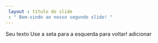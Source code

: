 ```yaml
---
 layout : título do slide
 : " Bem-vindo ao nosso segundo slide! "
---
```

Seu texto 
Use a seta para a esquerda para voltar!
adicionar
